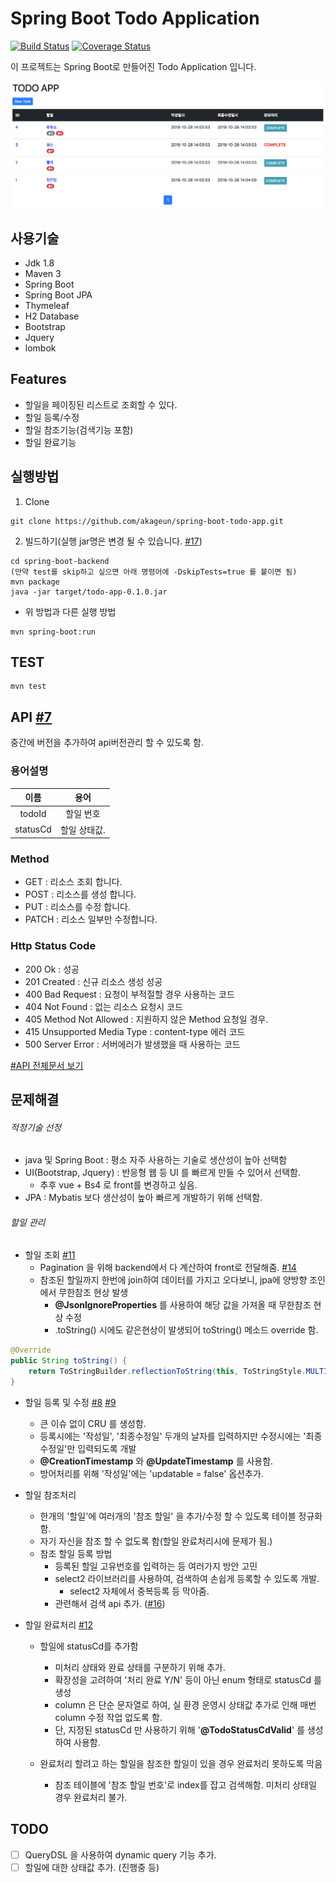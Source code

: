 
# Spring Boot Todo Application

[![Build Status](https://travis-ci.org/akageun/spring-boot-todo-app.svg?branch=master)](https://travis-ci.org/akageun/spring-boot-todo-app)
[![Coverage Status](https://coveralls.io/repos/github/akageun/spring-boot-todo-app/badge.svg?branch=master)](https://coveralls.io/github/akageun/spring-boot-todo-app?branch=master)


이 프로젝트는 Spring Boot로 만들어진 Todo Application 입니다.

![SAMPLE_SCREENSHOT](./docs/sample_ss_01.png)

## 사용기술
- Jdk 1.8
- Maven 3
- Spring Boot
- Spring Boot JPA
- Thymeleaf 
- H2 Database
- Bootstrap
- Jquery
- lombok

## Features
- 할일을 페이징된 리스트로 조회할 수 있다.
- 할일 등록/수정
- 할일 참조기능(검색기능 포함)
- 할일 완료기능

## 실행방법
1. Clone
```
git clone https://github.com/akageun/spring-boot-todo-app.git
```

2. 빌드하기(실행 jar명은 변경 될 수 있습니다. [#17](https://github.com/akageun/spring-boot-todo-app/issues/17))
```
cd spring-boot-backend
(만약 test를 skip하고 싶으면 아래 명령어에 -DskipTests=true 를 붙이면 됨)
mvn package
java -jar target/todo-app-0.1.0.jar 
```

- 위 방법과 다른 실행 방법
```
mvn spring-boot:run
```

## TEST
```
mvn test
```


## API [#7](https://github.com/akageun/spring-boot-todo-app/issues/7)
 중간에 버전을 추가하여 api버전관리 할 수 있도록 함.
 
### 용어설명
| 이름 | 용어 | 
|:---:|:---------:|
| todoId|할일 번호 |
| statusCd|할일 상태값. |

### Method
* GET : 리소스 조회 합니다.
* POST : 리소스를 생성 합니다.
* PUT : 리소스를 수정 합니다.
* PATCH : 리소스 일부만 수정합니다.

### Http Status Code
* 200 Ok : 성공
* 201 Created : 신규 리소스 생성 성공
* 400 Bad Request : 요청이 부적절할 경우 사용하는 코드
* 404 Not Found : 없는 리소스 요청시 코드
* 405 Method Not Allowed : 지원하지 않은 Method 요청일 경우.
* 415 Unsupported Media Type : content-type 에러 코드
* 500 Server Error : 서버에러가 발생했을 때 사용하는 코드

[#API 전체문서 보기](./docs/API.md)

## 문제해결
###### 적정기술 선정
  - java 및 Spring Boot : 평소 자주 사용하는 기술로 생산성이 높아 선택함
  - UI(Bootstrap, Jquery) : 반응형 웹 등 UI 를 빠르게 만들 수 있어서 선택함.
    - 추후 vue + Bs4 로 front를 변경하고 싶음.
  - JPA : Mybatis 보다 생산성이 높아 빠르게 개발하기 위해 선택함.

###### 할일 관리
  - 할일 조회 [#11](https://github.com/akageun/spring-boot-todo-app/issues/11)
    - Pagination 을 위해 backend에서 다 계산하여 front로 전달해줌. [#14](https://github.com/akageun/spring-boot-todo-app/issues/14)
    - 참조된 할일까지 한번에 join하여 데이터를 가지고 오다보니, jpa에 양방향 조인에서 무한참조 현상 발생
      - **@JsonIgnoreProperties** 를 사용하여 해당 값을 가져올 때 무한참조 현상 수정
      - .toString() 시에도 같은현상이 발생되어 toString() 메소드 override 함.
```java
@Override
public String toString() {
    return ToStringBuilder.reflectionToString(this, ToStringStyle.MULTI_LINE_STYLE);
}
```      
  - 할일 등록 및 수정 [#8](https://github.com/akageun/spring-boot-todo-app/issues/8) [#9](https://github.com/akageun/spring-boot-todo-app/issues/9)
    - 큰 이슈 없이 CRU 를 생성함.
    - 등록시에는 '작성일', '최종수정일' 두개의 날자를 입력하지만 수정시에는 '최종수정일'만 입력되도록 개발
    - **@CreationTimestamp** 와 **@UpdateTimestamp** 를 사용함.
    - 방어처리를 위해 '작성일'에는 'updatable = false' 옵션추가.
     
  - 할일 참조처리
    - 한개의 '할일'에 여러개의 '참조 할일' 을 추가/수정 할 수 있도록 테이블 정규화함.
    - 자기 자신을 참조 할 수 없도록 함(할일 완료처리시에 문제가 됨.)
    - 참조 할일 등록 방법
      - 등록된 할일 고유번호를 입력하는 등 여러가지 방안 고민
      - select2 라이브러리를 사용하여, 검색하여 손쉽게 등록할 수 있도록 개발.
        - select2 자체에서 중복등록 등 막아줌.
      - 관련해서 검색 api 추가. ([#16](https://github.com/akageun/spring-boot-todo-app/issues/16))
      
    
  - 할일 완료처리 [#12](https://github.com/akageun/spring-boot-todo-app/issues/12)
    - 할일에 statusCd를 추가함
      - 미처리 상태와 완료 상태를 구분하기 위해 추가.
      - 확장성을 고려하여 '처리 완료 Y/N' 등이 아닌 enum 형태로 statusCd 를 생성
      - column 은 단순 문자열로 하여, 실 환경 운영시 상태값 추가로 인해 매번 column 수정 작업 없도록 함.
      - 단, 지정된 statusCd 만 사용하기 위해 '**@TodoStatusCdValid**' 를 생성하여 사용함.
   
    - 완료처리 할려고 하는 할일을 참조한 할일이 있을 경우 완료처리 못하도록 막음
      - 참조 테이블에 '참조 할일 번호'로 index를 잡고 검색해함. 미처리 상태일 경우 완료처리 불가.
      
      
       
## TODO 
* [ ] QueryDSL 을 사용하여 dynamic query 기능 추가.
* [ ] 할일에 대한 상태값 추가. (진행중 등)
